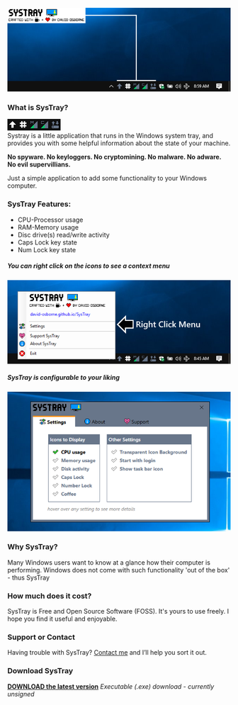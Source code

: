 ![Systray](assets/SysTray_desktop.png)<br>

### What is SysTray?
![SysTray Animated](assets/SysTray.gif)<br>
Systray is a little application that runs in the Windows system tray, and provides you with some helpful information about the state of your machine.

**No spyware.  No keyloggers.  No cryptomining.  No malware.  No adware.  No evil supervillians.**

Just a simple application to add some functionality to your Windows computer.

### SysTray Features:
- CPU-Processor usage
- RAM-Memory usage
- Disc drive(s) read/write activity
- Caps Lock key state
- Num Lock key state
##### You can right click on the icons to see a context menu<br>
![Right Click Menu](assets/SysTray_desktop2.png)
##### SysTray is configurable to your liking<br>
![Settings Window](assets/SysTray_desktop_03.png)

### Why SysTray?
Many Windows users want to know at a glance how their computer is performing.  Windows does not come with such functionality 'out of the box' - thus SysTray

### How much does it cost?
SysTray is Free and Open Source Software (FOSS).  It's yours to use freely.  I hope you find it useful and enjoyable.

### Support or Contact
Having trouble with SysTray?  [Contact me](mailto://david.osborne@outlook.com) and I’ll help you sort it out.

### Download SysTray
**[DOWNLOAD the latest version](https://github.com/david-osborne/SysTray/releases/tag/v0.1-beta)**  *Executable (.exe) download - currently unsigned*

